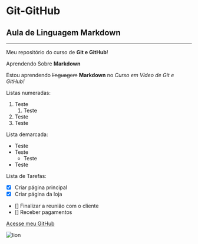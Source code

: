 # Git-GitHub
## Aula de Linguagem Markdown
***
Meu repositório do curso de **Git e GitHub**!

Aprendendo Sobre **Markdown**

Estou aprendendo ~~linguagem~~ __Markdown__ no _Curso em Vídeo de Git e GitHub!_

Listas numeradas:

1. Teste
   1. Teste
1. Teste
999. Teste

Lista demarcada:

* Teste
* Teste
   * Teste
* Teste

Lista de Tarefas:

- [x] Criar página principal
- [x] Criar página da loja
- [] Finalizar a reunião com o cliente
- [] Receber pagamentos

[Acesse meu GitHub](https://github.com/Jhonata-Rocha)

![lion](https://user-images.githubusercontent.com/122463044/217055279-230e13ee-477c-4dc0-8be6-30b1e21f2488.jpg)


